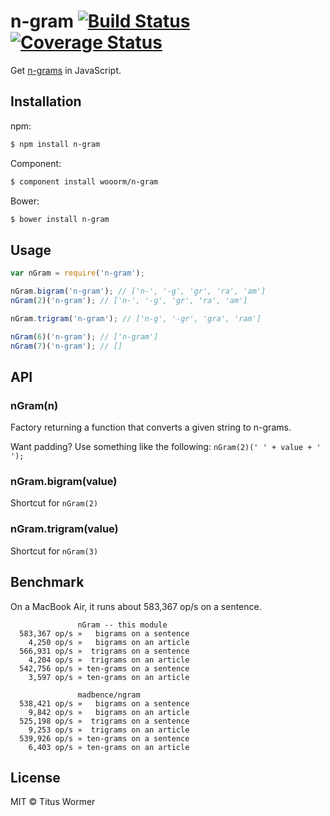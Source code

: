 # n-gram [![Build Status](https://img.shields.io/travis/wooorm/n-gram.svg?style=flat)](https://travis-ci.org/wooorm/n-gram) [![Coverage Status](https://img.shields.io/coveralls/wooorm/n-gram.svg?style=flat)](https://coveralls.io/r/wooorm/n-gram?branch=master)

Get [n-grams](http://en.wikipedia.org/wiki/N-gram) in JavaScript.

## Installation

npm:

```bash
$ npm install n-gram
```

Component:

```bash
$ component install wooorm/n-gram
```

Bower:

```bash
$ bower install n-gram
```

## Usage

```javascript
var nGram = require('n-gram');

nGram.bigram('n-gram'); // ['n-', '-g', 'gr', 'ra', 'am']
nGram(2)('n-gram'); // ['n-', '-g', 'gr', 'ra', 'am']

nGram.trigram('n-gram'); // ['n-g', '-gr', 'gra', 'ram']

nGram(6)('n-gram'); // ['n-gram']
nGram(7)('n-gram'); // []
```

## API

### nGram(n)

Factory returning a function that converts a given string to n-grams.

Want padding? Use something like the following: `nGram(2)(' ' + value + ' ');`

### nGram.bigram(value)

Shortcut for `nGram(2)`

### nGram.trigram(value)

Shortcut for `nGram(3)`

## Benchmark

On a MacBook Air, it runs about 583,367 op/s on a sentence.

```text
               nGram -- this module
  583,367 op/s »   bigrams on a sentence
    4,250 op/s »   bigrams on an article
  566,931 op/s »  trigrams on a sentence
    4,204 op/s »  trigrams on an article
  542,756 op/s » ten-grams on a sentence
    3,597 op/s » ten-grams on an article

               madbence/ngram
  538,421 op/s »   bigrams on a sentence
    9,842 op/s »   bigrams on an article
  525,198 op/s »  trigrams on a sentence
    9,253 op/s »  trigrams on an article
  539,926 op/s » ten-grams on a sentence
    6,403 op/s » ten-grams on an article
```

## License

MIT © Titus Wormer
